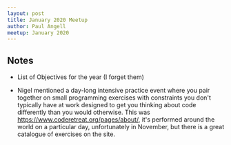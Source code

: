 ```yaml
---
layout: post
title: January 2020 Meetup
author: Paul Angell
meetup: January 2020
---
```


## Notes

- List of Objectives for the year (I forget them)

- Nigel mentioned a day-long intensive practice event where you pair together on small programming exercises with constraints you don't typically have at work designed to get you thinking about code differently than you would otherwise.  This was https://www.coderetreat.org/pages/about/, it's performed around the world on a particular day, unfortunately in November, but there is a great catalogue of exercises on the site. 
